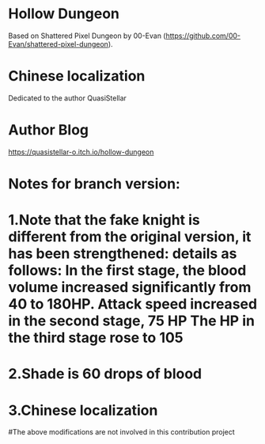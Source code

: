 # Hollow Dungeon

Based on Shattered Pixel Dungeon by 00-Evan (https://github.com/00-Evan/shattered-pixel-dungeon).

# Chinese localization
Dedicated to the author QuasiStellar

# Author Blog
https://quasistellar-o.itch.io/hollow-dungeon

# Notes for branch version:

1.Note that the fake knight is 
different from the original version,
it has been strengthened:
details as follows:
In the first stage, 
the blood volume increased significantly from 40 to 180HP.
Attack speed increased in the second stage, 75 HP
The HP in the third stage rose to 105
====================
2.Shade is 60 drops of blood
====================
3.Chinese localization
===============================

#The above modifications are not involved in this contribution project

